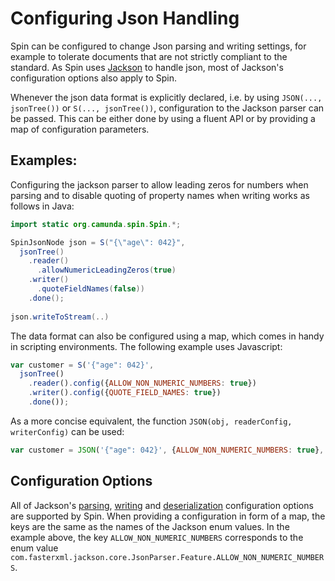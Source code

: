 # Configuring Json Handling

Spin can be configured to change Json parsing and writing settings, for example to tolerate documents that are not strictly compliant to the standard. As Spin uses [Jackson][jackson-wiki] to handle json, most of Jackson's configuration options also apply to Spin.

Whenever the json data format is explicitly declared, i.e. by using `JSON(..., jsonTree())`
or `S(..., jsonTree())`, configuration to the Jackson parser can be passed. This can be either done by using
a fluent API or by providing a map of configuration parameters.

## Examples:

Configuring the jackson parser to allow leading zeros for numbers when parsing and to disable quoting of property names when writing works as follows in Java:

```java
import static org.camunda.spin.Spin.*;

SpinJsonNode json = S("{\"age\": 042}", 
  jsonTree()
    .reader()
      .allowNumericLeadingZeros(true)
    .writer()
      .quoteFieldNames(false))
    .done();
    
json.writeToStream(..)
```

The data format can also be configured using a map, which comes in handy in scripting environments. The following
example uses Javascript:

```javascript
var customer = S('{"age": 042}', 
  jsonTree()
    .reader().config({ALLOW_NON_NUMERIC_NUMBERS: true})
    .writer().config({QUOTE_FIELD_NAMES: true})
    .done());
```

As a more concise equivalent, the function `JSON(obj, readerConfig, writerConfig)` can be used:

```javascript
var customer = JSON('{"age": 042}', {ALLOW_NON_NUMERIC_NUMBERS: true}, {QUOTE_FIELD_NAMES: false});
```

## Configuration Options

All of Jackson's [parsing][jackson-parser-features], [writing][jackson-generator-features] and [deserialization][jackson-deserialization-features] configuration options are supported by Spin. When providing a configuration in form of a map, the keys are the same as the names of the Jackson enum values. In the example above, the key `ALLOW_NON_NUMERIC_NUMBERS` corresponds to the enum value `com.fasterxml.jackson.core.JsonParser.Feature.ALLOW_NON_NUMERIC_NUMBERS`.

[jackson-wiki]: http://wiki.fasterxml.com/JacksonHome
[jackson-parser-features]: https://fasterxml.github.io/jackson-core/javadoc/2.3.0/com/fasterxml/jackson/core/JsonParser.Feature.html
[jackson-generator-features]: https://fasterxml.github.io/jackson-core/javadoc/2.3.0/com/fasterxml/jackson/core/JsonGenerator.Feature.html
[jackson-deserialization-features]: https://fasterxml.github.io/jackson-databind/javadoc/2.3.0/com/fasterxml/jackson/databind/DeserializationFeature.html